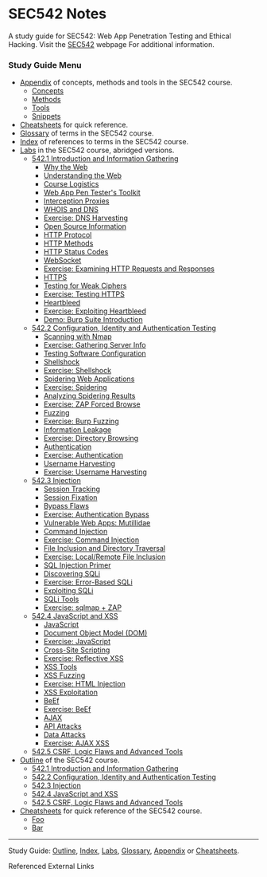 
SEC542 Notes
===
A study guide for SEC542: Web App Penetration Testing and Ethical Hacking. Visit
the [SEC542][01] webpage For additional information.

### Study Guide Menu
- [Appendix](appendix) of concepts, methods and tools in the SEC542 course.
    - [Concepts](appendix#concepts)
    - [Methods](appendix#methods)
    - [Tools](appendix#tools)
    - [Snippets](appendix#snippets)
- [Cheatsheets](cheatsheets) for quick reference.
- [Glossary](glossary) of terms in the SEC542 course.
- [Index](index) of references to terms in the SEC542 course.
- [Labs](Labs) in the SEC542 course, abridged versions.
    - [542.1 Introduction and Information Gathering](#5421-introduction-and-information-gathering)
        - [Why the Web](#why-the-web)
        - [Understanding the Web](#understanding-the-web)
        - [Course Logistics](#course-logistics)
        - [Web App Pen Tester's Toolkit](#web-app-pen-testers-toolkit)
        - [Interception Proxies](#interception-proxies)
        - [WHOIS and DNS](#whois-and-dns)
        - [Exercise: DNS Harvesting](#exercise-dns-harvesting)
        - [Open Source Information](#open-source-information)
        - [HTTP Protocol](#http-protocol)
        - [HTTP Methods](#http-methods)
        - [HTTP Status Codes](#http-status-codes)
        - [WebSocket](#websocket)
        - [Exercise: Examining HTTP Requests and Responses](#exercise-examining-http-requests-and-responses)
        - [HTTPS](#https)
        - [Testing for Weak Ciphers](#testing-for-weak-ciphers)
        - [Exercise: Testing HTTPS](#exercise-testing-https)
        - [Heartbleed](#heartbleed)
        - [Exercise: Exploiting Heartbleed](#exercise-exploiting-heartbleed)
        - [Demo: Burp Suite Introduction](#demo-burp-suite-introduction)
    - [542.2 Configuration, Identity and Authentication Testing](#5422-configuration-identity-and-authentication-testing)
        - [Scanning with Nmap](#scanning-with-nmap)
        - [Exercise: Gathering Server Info](#exercise-gathering-server-info)
        - [Testing Software Configuration](#testing-software-configuration)
        - [Shellshock](#shellshock)
        - [Exercise: Shellshock](#exercise-shellshock)
        - [Spidering Web Applications](#spidering-web-applications)
        - [Exercise: Spidering](#exercise-spidering)
        - [Analyzing Spidering Results](#analyzing-spidering-results)
        - [Exercise: ZAP Forced Browse](#exercise-zap-forced-browse)
        - [Fuzzing](#fuzzing)
        - [Exercise: Burp Fuzzing](#exercise-burp-fuzzing)
        - [Information Leakage](#information-leakage)
        - [Exercise: Directory Browsing](#exercise-directory-browsing)
        - [Authentication](#authentication)
        - [Exercise: Authentication](#exercise-authentication)
        - [Username Harvesting](#username-harvesting)
        - [Exercise: Username Harvesting](#exercise-username-harvesting)
    - [542.3 Injection](#5423-injection)
        - [Session Tracking](#session-tracking)
        - [Session Fixation](#session-fixation)
        - [Bypass Flaws](#bypass-flaws)
        - [Exercise: Authentication Bypass](#exercise-authentication-bypass)
        - [Vulnerable Web Apps: Mutillidae](#vulnerable-web-apps-mutillidae)
        - [Command Injection](#command-injection)
        - [Exercise: Command Injection](#exercise-command-injection)
        - [File Inclusion and Directory Traversal](#file-inclusion-and-directory-traversal)
        - [Exercise: Local/Remote File Inclusion](#exercise-localremote-file-inclusion)
        - [SQL Injection Primer](#sql-injection-primer)
        - [Discovering SQLi](#discovering-sqli)
        - [Exercise: Error-Based SQLi](#exercise-error-based-sqli)
        - [Exploiting SQLi](#exploiting-sqli)
        - [SQLi Tools](#sqli-tools)
        - [Exercise: sqlmap + ZAP](#exercise-sqlmap--zap)
    - [542.4 JavaScript and XSS](#5424-javascript-and-xss)
        - [JavaScript](#javascript)
        - [Document Object Model \(DOM\)](#document-object-model-dom)
        - [Exercise: JavaScript](#exercise-javascript)
        - [Cross-Site Scripting](#cross-site-scripting)
        - [Exercise: Reflective XSS](#exercise-reflective-xss)
        - [XSS Tools](#xss-tools)
        - [XSS Fuzzing](#xss-fuzzing)
        - [Exercise: HTML Injection](#exercise-html-injection)
        - [XSS Exploitation](#xss-exploitation)
        - [BeEf](#beef)
        - [Exercise: BeEf](#exercise-beef)
        - [AJAX](#ajax)
        - [API Attacks](#api-attacks)
        - [Data Attacks](#data-attacks)
        - [Exercise: AJAX XSS](#exercise-ajax-xss)
    - [542.5 CSRF, Logic Flaws and Advanced Tools](#5425-csrf-logic-flaws-and-advanced-tools)
- [Outline](outline) of the SEC542 course.
    - [542.1 Introduction and Information Gathering](outline#5421-introduction-and-information-gathering)
    - [542.2 Configuration, Identity and Authentication Testing](outline#5422-configuration-identity-and-authentication-testing)
    - [542.3 Injection](outline#5423-injection)
    - [542.4 JavaScript and XSS](outline#5424-javascript-and-xss)
    - [542.5 CSRF, Logic Flaws and Advanced Tools](outline#5425-csrf-logic-flaws-and-advanced-tools)
- [Cheatsheets](cheatsheets) for quick reference of the SEC542 course.
    - [Foo](cheatsheets#foo)
    - [Bar](cheatsheets#bar)

---

Study Guide: <!--[Home](home), -->[Outline](outline), [Index](index), [Labs](labs), [Glossary](glossary), [Appendix](appendix) or [Cheatsheets](cheatsheets).

Referenced External Links

[01]: https://www.sans.org/course/web-app-penetration-testing-ethical-hacking (SEC542: Web App Penetration Testing and Ethical Hacking)
